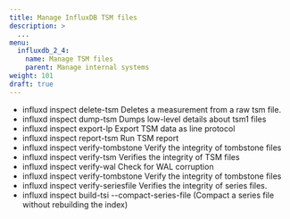 ```yaml
---
title: Manage InfluxDB TSM files
description: >
  ...
menu:
  influxdb_2_4:
    name: Manage TSM files
    parent: Manage internal systems
weight: 101
draft: true
---
```


<!-- 

Marked as draft. Placeholder for future content.

-->

- influxd inspect delete-tsm        Deletes a measurement from a raw tsm file.
- influxd inspect dump-tsm          Dumps low-level details about tsm1 files
- influxd inspect export-lp         Export TSM data as line protocol
- influxd inspect report-tsm        Run TSM report
- influxd inspect verify-tombstone  Verify the integrity of tombstone files
- influxd inspect verify-tsm        Verifies the integrity of TSM files
- influxd inspect verify-wal        Check for WAL corruption
- influxd inspect verify-tombstone  Verify the integrity of tombstone files
- influxd inspect verify-seriesfile Verifies the integrity of series files.
- influxd inspect build-tsi --compact-series-file (Compact a series file without rebuilding the index)